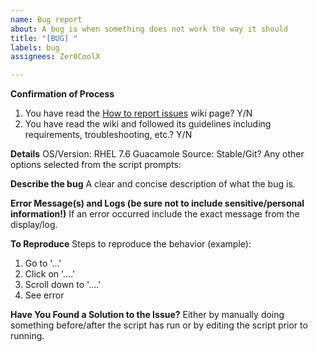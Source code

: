 ```yaml
---
name: Bug report
about: A bug is when something does not work the way it should
title: "[BUG] "
labels: bug
assignees: Zer0CoolX

---
```


**Confirmation of Process**
1. You have read the [How to report issues](https://github.com/Zer0CoolX/guacamole-install-rhel/wiki/How-to-Report-Issues-(Bugs,-Feature-Request-and-Help)) wiki page? Y/N
2. You have read the wiki and followed its guidelines including requirements, troubleshooting, etc.? Y/N

**Details**
OS/Version: RHEL 7.6
Guacamole Source: Stable/Git?
Any other options selected from the script prompts:

**Describe the bug**
A clear and concise description of what the bug is.

**Error Message(s) and Logs (be sure not to include sensitive/personal information!)**
If an error occurred include the exact message from the display/log.

**To Reproduce**
Steps to reproduce the behavior (example):
1. Go to '...'
2. Click on '....'
3. Scroll down to '....'
4. See error

**Have You Found a Solution to the Issue?**
Either by manually doing something before/after the script has run or by editing the script prior to running.
